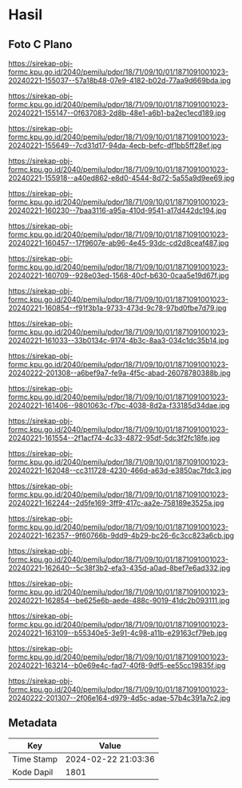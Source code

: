 # Hasil

## Foto C Plano

https://sirekap-obj-formc.kpu.go.id/2040/pemilu/pdpr/18/71/09/10/01/1871091001023-20240221-155037--57a18b48-07e9-4182-b02d-77aa9d669bda.jpg

https://sirekap-obj-formc.kpu.go.id/2040/pemilu/pdpr/18/71/09/10/01/1871091001023-20240221-155147--0f637083-2d8b-48e1-a6b1-ba2ec1ecd189.jpg

https://sirekap-obj-formc.kpu.go.id/2040/pemilu/pdpr/18/71/09/10/01/1871091001023-20240221-155649--7cd31d17-94da-4ecb-befc-df1bb5ff28ef.jpg

https://sirekap-obj-formc.kpu.go.id/2040/pemilu/pdpr/18/71/09/10/01/1871091001023-20240221-155918--a40ed862-e8d0-4544-8d72-5a55a9d9ee69.jpg

https://sirekap-obj-formc.kpu.go.id/2040/pemilu/pdpr/18/71/09/10/01/1871091001023-20240221-160230--7baa3116-a95a-410d-9541-a17d442dc194.jpg

https://sirekap-obj-formc.kpu.go.id/2040/pemilu/pdpr/18/71/09/10/01/1871091001023-20240221-160457--17f9607e-ab96-4e45-93dc-cd2d8ceaf487.jpg

https://sirekap-obj-formc.kpu.go.id/2040/pemilu/pdpr/18/71/09/10/01/1871091001023-20240221-160709--928e03ed-1568-40cf-b630-0caa5e19d67f.jpg

https://sirekap-obj-formc.kpu.go.id/2040/pemilu/pdpr/18/71/09/10/01/1871091001023-20240221-160854--f91f3b1a-9733-473d-9c78-97bd0fbe7d79.jpg

https://sirekap-obj-formc.kpu.go.id/2040/pemilu/pdpr/18/71/09/10/01/1871091001023-20240221-161033--33b0134c-9174-4b3c-8aa3-034c1dc35b14.jpg

https://sirekap-obj-formc.kpu.go.id/2040/pemilu/pdpr/18/71/09/10/01/1871091001023-20240222-201308--a6bef9a7-fe9a-4f5c-abad-26078780388b.jpg

https://sirekap-obj-formc.kpu.go.id/2040/pemilu/pdpr/18/71/09/10/01/1871091001023-20240221-161406--9801063c-f7bc-4038-8d2a-f33185d34dae.jpg

https://sirekap-obj-formc.kpu.go.id/2040/pemilu/pdpr/18/71/09/10/01/1871091001023-20240221-161554--2f1acf74-4c33-4872-95df-5dc3f2fc18fe.jpg

https://sirekap-obj-formc.kpu.go.id/2040/pemilu/pdpr/18/71/09/10/01/1871091001023-20240221-162048--cc311728-4230-466d-a63d-e3850ac7fdc3.jpg

https://sirekap-obj-formc.kpu.go.id/2040/pemilu/pdpr/18/71/09/10/01/1871091001023-20240221-162244--2d5fe169-3ff9-417c-aa2e-758189e3525a.jpg

https://sirekap-obj-formc.kpu.go.id/2040/pemilu/pdpr/18/71/09/10/01/1871091001023-20240221-162357--9f60766b-9dd9-4b29-bc26-6c3cc823a6cb.jpg

https://sirekap-obj-formc.kpu.go.id/2040/pemilu/pdpr/18/71/09/10/01/1871091001023-20240221-162640--5c38f3b2-efa3-435d-a0ad-8bef7e6ad332.jpg

https://sirekap-obj-formc.kpu.go.id/2040/pemilu/pdpr/18/71/09/10/01/1871091001023-20240221-162854--be625e6b-aede-488c-9019-41dc2b093111.jpg

https://sirekap-obj-formc.kpu.go.id/2040/pemilu/pdpr/18/71/09/10/01/1871091001023-20240221-163109--b55340e5-3e91-4c98-a11b-e29163cf79eb.jpg

https://sirekap-obj-formc.kpu.go.id/2040/pemilu/pdpr/18/71/09/10/01/1871091001023-20240221-163214--b0e69e4c-fad7-40f8-9df5-ee55cc19835f.jpg

https://sirekap-obj-formc.kpu.go.id/2040/pemilu/pdpr/18/71/09/10/01/1871091001023-20240222-201307--2f06e164-d979-4d5c-adae-57b4c391a7c2.jpg


## Metadata

| Key        | Value               |
| ---------- | ------------------- |
| Time Stamp | 2024-02-22 21:03:36 |
| Kode Dapil | 1801                |




